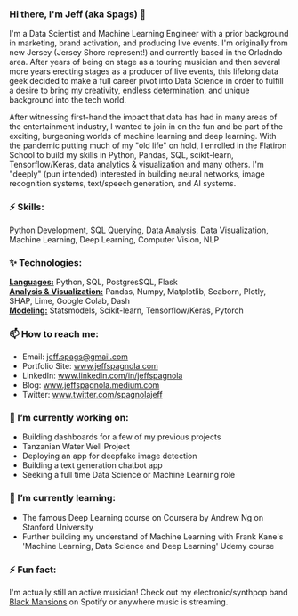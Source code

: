 ### Hi there, I'm Jeff (aka Spags) 👋
I'm a Data Scientist and Machine Learning Engineer with a prior background in marketing, brand activation, and producing live events.  I'm originally from new Jersey (Jersey Shore represent!) and currently based in the Orladndo area.  After years of being on stage as a touring musician and then several more years erecting stages as a producer of live events, this lifelong data geek decided to make a full career pivot into Data Science in order to fulfill a desire to bring my creativity, endless determination, and unique background into the tech world.

After witnessing first-hand the impact that data has had in many areas of the entertainment industry, I wanted to join in on the fun and be part of the exciting, burgeoning worlds of machine learning and deep learning. With the pandemic putting much of my "old life" on hold, I enrolled in the Flatiron School to build my skills in Python, Pandas, SQL, scikit-learn, Tensorflow/Keras, data analytics & visualization and many others. I'm "deeply" (pun intended) interested in building neural networks, image recognition systems, text/speech generation, and AI systems.

### ⚡ Skills:
Python Development, SQL Querying, Data Analysis, Data Visualization, Machine Learning, Deep Learning, Computer Vision, NLP

### ✨ Technologies: 
<b><u>Languages:</u></b> Python, SQL, PostgresSQL, Flask<br>
<b><u>Analysis & Visualization:</u></b> Pandas, Numpy, Matplotlib, Seaborn, Plotly, SHAP, Lime, Google Colab, Dash<br>
<b><u>Modeling:</u></b> Statsmodels, Scikit-learn, Tensorflow/Keras, Pytorch

### 📫  How to reach me:
- Email: jeff.spags@gmail.com
- Portfolio Site: www.jeffspagnola.com
- LinkedIn: www.linkedin.com/in/jeffspagnola
- Blog: www.jeffspagnola.medium.com
- Twitter: www.twitter.com/spagnolajeff


### 🔭  I’m currently working on:
- Building dashboards for a few of  my previous projects
- Tanzanian Water Well Project
- Deploying an app for deepfake image detection
- Building a text generation chatbot app
- Seeking a full time Data Science or Machine Learning role 

### 🌱 I’m currently learning:
- The famous Deep Learning course on Coursera by Andrew Ng on Stanford University
- Further building my understand of Machine Learning with Frank Kane's 'Machine Learning, Data Science and Deep Learning' Udemy course

### ⚡ Fun fact:
I'm actually still an active musician!  Check out my electronic/synthpop band <a href="https://open.spotify.com/artist/4FWBBIMazTsF2kdnlW59dQ?si=WgZRSzB4SGe0AASxMXU8Cg">Black Mansions</a> on Spotify or anywhere music is streaming.


<!--
**spags093/spags093** is a ✨ _special_ ✨ repository because its `README.md` (this file) appears on your GitHub profile.

Here are some ideas to get you started:

- 🔭 I’m currently working on ...
- 🌱 I’m currently learning ...
- 👯 I’m looking to collaborate on ...
- 🤔 I’m looking for help with ...
- 💬 Ask me about ...
- 📫 How to reach me: ...
- 😄 Pronouns: ...
- ⚡ Fun fact: ...
-->
